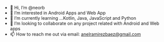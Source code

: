 - 👋 Hi, I’m @neorb
- 👀 I’m interested in Android Apps and Web App
- 🌱 I’m currently learning ...Kotlin, Java, JavaScript and Python
- 💞️ I’m looking to collaborate on any project related with Android and Web apps
- 📫 How to reach me out via  email: anelramirezbaez@gmail.com 

<!---
neorb/neorb is a ✨ special ✨ repository because its `README.md` (this file) appears on your GitHub profile.
You can click the Preview link to take a look at your changes.
--->
